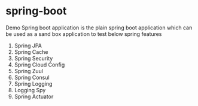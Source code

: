 # spring-boot
Demo Spring boot application is the plain spring boot application which can be used as a sand box application to test below spring features 

1. Spring JPA
2. Spring Cache
3. Spring Security
4. Spring Cloud Config
5. Spring Zuul
6. Spring Consul
7. Spring Logging
8. Logging Spy
9. Spring Actuator
